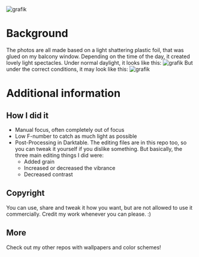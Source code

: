 ![grafik](https://github.com/gluckgluckwasserbauch/wallpaper-the-window-of-dreams/assets/99470494/9a0ba16d-6beb-402f-b974-a8c5ce55ab08)


# Background  
The photos are all made based on a light shattering plastic foil, that was glued on my balcony window.
Depending on the time of the day, it created lovely light spectacles. Under normal daylight, it looks like this:
![grafik](https://github.com/gluckgluckwasserbauch/wallpaper-the-window-of-dreams/assets/99470494/9ded5745-db3e-4092-9c4c-205fbc033b02)
But under the correct conditions, it may look like this: ![grafik](https://github.com/gluckgluckwasserbauch/wallpaper-the-window-of-dreams/assets/99470494/a435fd8f-5789-4a47-9836-474ee94274a8)


# Additional information
## How I did it
* Manual focus, often completely out of focus
* Low F-number to catch as much light as possible
* Post-Processing in Darktable. 
The editing files are in this repo too, so you can tweak it yourself if you dislike something. 
But basically, the three main editing things I did were:
    * Added grain
    * Increased or decreased the vibrance
    * Decreased contrast
## Copyright
You can use, share and tweak it how you want, but are not allowed to use it commercially. 
Credit my work whenever you can please. :)
## More
Check out my other repos with wallpapers and color schemes!
